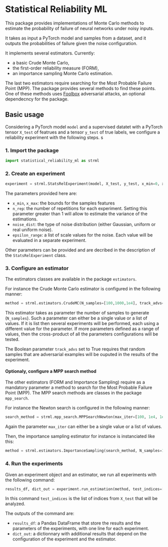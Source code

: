 # Statistical Reliability ML

This package provides implementations of Monte Carlo methods to estimate the probability of failure of neural networks under noisy inputs.

It takes as input a PyTorch model and samples from a dataset, and it outputs the probabilities of failure given the noise configuration.

It implements several estimators. Currently:

* a basic Crude Monte Carlo,
* the first-order reliability measure (FORM),
* an importance sampling Monte Carlo estimation.

The last two estimators require searching for the Most Probable Failure Point (MPP).
The package provides several methods to find these points.
One of these methods uses [Foolbox](https://foolbox.jonasrauber.de) adversarial attacks, an optional dependecncy for the package.

## Basic usage

Considering a PyTorch model ```model``` and a supervised datatet with a PyTorch tensor ```X_test``` of featrues and a tensor ```y_test``` of  true labels,
we configure a reliability experiment with the following steps.
s
### 1. Import the package

```python
import statistical_reliability_ml as strml
```

### 2. Create an experiment

```python
experiment = strml.StatsRelExperiment(model, X_test, y_test, x_min=0, x_max=1, n_rep=10, noise_dist='gaussian', epsilon_range=[0.3])
```

The parameters provided here are:

* ```x_min```, ```x_max```: the bounds for the samples features
* ```n_rep```: the number of repetitions for each experiment. Setting this parameter greater than 1 will allow to estimate the variance of the estimations.
* ```noise_dist```: the type of noise distribution (either Gaussian, uniform or real uniform noise).
* ```epsilon_range```: a list of scale values for the noise. Each value will be evaluated in a separate experiment.

Other parameters can be provided and are decribed in the description of the ```StatsRelExperiment``` class.

### 3. Configure an estimator

The estimators classes are available in the package ```estimators```.

For instance the Crude Monte Carlo estimator is configured in the following manner:

```python
method = strml.estimators.CrudeMC(N_samples=[100,1000,1e4], track_advs=True)
```

This estimator takes as parameter the number of samples to generate (```N_samples```). Such a parameter can either be a single value or a list of values. If it is list then several experiments will be performed, each using a different value for the parameter. If more parameters defined as a range of values, then the cross-product of all the parameters configurations will be tested.

The Boolean parameter ```track_advs``` set to True requires that random samples that are adversarial examples will be ouputed in the results of the experiment.

#### Optionaly, configure a MPP search method

The other estimators (FORM and Importance Sampling) require as a mandatory parameter a method to search for the Most Probable Failure Point (MPP). The MPP search methods are classes in the package ```mpp_search```.

For instance the Newton search is configured in the following manner:

```python
search_method = strml.mpp_search.MPPSearchNewton(max_iter=[100, 1e4, 1e5], real_mpp=True)
```

Again the parameter ```max_iter``` can either be a single value or a list of values.

Then, the importance sampling estimator for instance is instanciated like this:

```python
method = strml.estimators.ImportanceSampling(search_method, N_samples=1000 track_advs=False, save_weights=False, save_mpp=False)
```

### 4. Run the experiments

Given an experiment object and an estimator, we run all experiments with the following command:

```python
results_df, dict_out = experiment.run_estimation(method, test_indices=[0,1,5], verbose=2)
```

In this command ```test_indices``` is the list of indices from ```X_test``` that will be analyzed.

The outputs of the command are:

* ```results_df```: a Pandas DataFrame that store the results and the parameters of the experiments, with one line for each experiment.
* ```dict_out```: a dictionnary with additional results that depend on the configuration of the experiment and the estimator.
